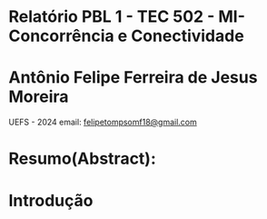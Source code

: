 # Relatório PBL 1 - TEC 502 - MI-Concorrência e Conectividade
 
# Antônio Felipe Ferreira de Jesus Moreira


UEFS - 2024
email: felipetompsomf18@gmail.com

# Resumo(Abstract):

# Introdução